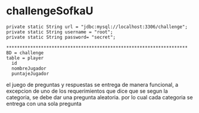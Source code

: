 # challengeSofkaU

    private static String url = "jdbc:mysql://localhost:3306/challenge";
    private static String username = "root";
    private static String password= "secret";

    ********************************************************************
    BD = challenge
    table = player
      id
      nombreJugador
      puntajeJugador
    
el juego de preguntas  y respuestas se entrega de manera funcional, a excepcion de uno de los requerimientos que dice que se segun la categoria, se debe dar una pregunta aleatoria. por lo cual cada categoria se entrega con una sola pregunta
